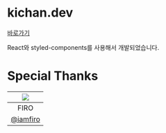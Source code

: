# kichan.dev
[바로가기](https://kichan.dev)

React와 styled-components를 사용해서 개발되었습니다.

# Special Thanks

| <a href="https://gitgub.com/iamfiro"><img src="https://avatars.githubusercontent.com/u/72495729"/></a> |
|:------------------------------------------------------------------------------------------------------:|
|                                                  FIRO                                                  |
|                                 [@iamfiro](https://github.com/iamfiro)                                 |